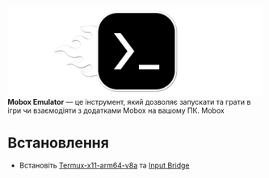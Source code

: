 ![logo](logo.png)
**Mobox Emulator** — це інструмент, який дозволяє запускати та грати в ігри чи взаємодіяти з додатками Mobox на вашому ПК. Mobox
# Встановлення 
* Встановіть [Termux-x11-arm64-v8a](https://raw.githubusercontent.com/uzvarUA/mobox/main/app-arm64-v8a-debug.apk) та [Input Bridge](inputbridge.apk)

